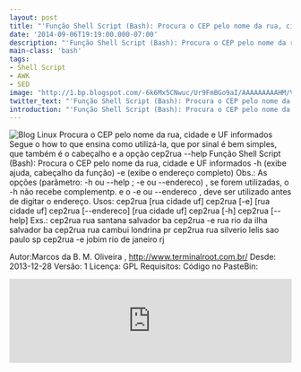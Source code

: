 ```yaml
---
layout: post
title: "'Função Shell Script (Bash): Procura o CEP pelo nome da rua, cidade e UF informados'"
date: '2014-09-06T19:19:00.000-07:00'
description: "'Função Shell Script (Bash): Procura o CEP pelo nome da rua, cidade e UF informados'"
main-class: 'bash'
tags:
- Shell Script
- AWK
- SED
image: "http://1.bp.blogspot.com/-6k6Mx5CNwuc/Ur9FmBGo9aI/AAAAAAAAAHM/VVA_zbTxQes/s72-c/correios-shell.jpg"
twitter_text: "'Função Shell Script (Bash): Procura o CEP pelo nome da rua, cidade e UF informados'"
introduction: "'Função Shell Script (Bash): Procura o CEP pelo nome da rua, cidade e UF informados'"
---
```

![Blog Linux](http://1.bp.blogspot.com/-6k6Mx5CNwuc/Ur9FmBGo9aI/AAAAAAAAAHM/VVA_zbTxQes/s1600/correios-shell.jpg "Blog Linux")
Procura o CEP pelo nome da rua, cidade e UF informados  Segue o how to que ensina como utilizá-la, que por sinal é bem simples, que também é o cabeçalho e a opção cep2rua --help
Função Shell Script (Bash): Procura o CEP pelo nome da rua, cidade e UF informados
-h (exibe ajuda, cabeçalho da função)
-e (exibe o endereço completo)
Obs.: As opções (parâmetro: -h ou --help ; -e ou --endereco)
 , se forem utilizadas, o -h não recebe complementp.
    e o -e ou --endereco , deve ser utilizado antes de 
    digitar o endereço.
Usos: cep2rua [rua cidade uf]
     cep2rua [-e] [rua cidade uf]
     cep2rua [--endereco] [rua cidade uf]
     cep2rua [-h]
     cep2rua [--help]
Exs.: cep2rua rua santana salvador ba
    cep2rua -e rua rio da ilha salvador ba
  cep2rua rua cambui londrina pr
     cep2rua rua silverio lelis sao paulo sp
    cep2rua -e jobim rio de janeiro rj
 
Autor:Marcos da B. M. Oliveira , http://www.terminalroot.com.br/
Desde: 2013-12-28
Versão: 1
Licença: GPL
Requisitos:
Código no PasteBin: 
<iframe src="http://pastebin.com/raw/5AL1fkEZ" style="border:none;width:100%;"><iframe> 
Código no Blog: 
#!/bin/bash
# ----------------------------------------------------------------------------
# Função Shell Script (Bash): Procura o CEP pelo nome da rua, cidade e UF informados
# AWK, SED, Shell Script, 
# -h (exibe ajuda, cabeçalho da função)
# -e (exibe o endereço completo)
# Obs.: As opções (parâmetro: -h ou --help ; -e ou --endereco)
# , se forem utilizadas, o -h não recebe complementp.
#    e o -e ou --endereco , deve ser utilizado antes de 
#    digitar o endereço.
#
# Usos: cep2rua [rua cidade uf]
#    cep2rua [-e] [rua cidade uf]
#    cep2rua [--endereco] [rua cidade uf]
#    cep2rua [-h]
#    cep2rua [--help]
#
# Exs.: cep2rua rua santana salvador ba
#    cep2rua -e rua rio da ilha salvador ba
#  cep2rua rua cambui londrina pr
#    cep2rua rua silverio lelis sao paulo sp
#    cep2rua -e jobim rio de janeiro rj
# 
# Autor:Marcos da B. M. Oliveira , http://www.terminalroot.com.br/
# Desde: 2013-12-28
# Versão: 1
# Licença: GPL
# Requisitos: lynx ( se vc não tiver ele instalado, instale: apt-get install lynx )
# ----------------------------------------------------------------------------
cep2rua(){
  if [ "$*" ]; then
   echo -n
  else
   echo "Sem parâmetros, digite o endereço."
   exit 0
  fi
  
  if [ "$(which lynx)" ]; then
   echo -n "";
  else
   echo -e "o lynx não está instaldo, instale com:
   apt-get install lynx
  Abortar."
    exit 0
  fi
  # variavel do que for digitado
  local endereco="$*"
  # troca os espaços em branco por '+' para efetuar pesquisa
  local endereco="$(echo $endereco | sed -e 's/ /+/g')"
  # endereço para pesquisa
  local urlendereco="http://maps.google.com/maps/api/geocode/json?address=$*&amp;sensor=false"
  # baixa o código fonte do arquivo pesquisado
  local endcom="$(lynx -source "$urlendereco" |
  # imprime só a linha que contém a palavra 'formatted_address'
  sed -n '/formatted_address/p' |
  # divide a linha anterior em duas, após o sinal de ': '
  sed 's/: /: \n/' |
  # deleta a linha que contém a string 'formatted_address'
  sed '/formatted_address/d' |
  # troca todas as ocorrências de \"(aspas duplas) e de ,(vírgula) por nada, e imprime o endereço.
  sed 's/\"\|\,//g')"
   case $1 in
    -h | --help)
     echo "Usos:
  cep2rua [rua cidade uf]
  cep2rua [-e] [rua cidade uf]
  cep2rua [--endereco] [rua cidade uf]
  cep2rua [-h]
  cep2rua [--help]
Exs.: 
  cep2rua rua santana salvador ba
  cep2rua -e rua rio da ilha salvador ba
  cep2rua rua cambui londrina pr
  cep2rua rua silverio lelis sao paulo sp
  cep2rua -e jobim rio de janeiro rj"
     shift
     exit 0
     ;;
    -e | endereco)
     echo "$endcom";
     shift
     ;;
    *)
     local cep=$(echo $endcom | tr -d -c 0123456789)
     if [ "$cep" = "" ]; then
      echo "Cep não encontrado";
     else
      echo "$(echo $cep | cut -c1-5)-$(echo $cep | cut -c6-8)"; 
     fi
     exit 0
     ;;
   esac
 
  exit 0
}
cep2rua "$@" 
